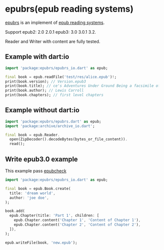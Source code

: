 # epubrs(epub reading systems)

[epubrs](https://github.com/pedia/epubrs) is an implement of [epub reading systems](https://www.w3.org/TR/epub-rs/).

Support epub2: 2.0 2.0.1 epub3: 3.0 3.0.1 3.2.

Reader and Writer with content are fully tested.

## Example with dart:io
```dart
import 'package:epubrs/epubrs_io.dart' as epub;

final book = epub.readFile('test/res/alice.epub')!;
print(book.version); // Version.epub3
print(book.title); // ce's Adventures Under Ground Being a facsimile of the original Ms. book afterwards developed into "Alice's Adventures in Wonderland"
print(book.author); // Lewis Carroll
print(book.chapters); // first level chapters
```

## Example without dart:io
```dart
import 'package:epubrs/epubrs.dart' as epub;
import 'package:archive/archive_io.dart';

final book = epub.Reader.
  open(ZipDecoder().decodeBytes(bytes_or_file_content)).
  read();
```

## Write epub3.0 example

This example pass [epubcheck](https://www.w3.org/publishing/epubcheck/)

```dart
import 'package:epubrs/epubrs_io.dart' as epub;

final book = epub.Book.create(
  title: 'dream world',
  author: 'joe doe',
);

book.add(
  epub.Chapter(title: 'Part 1', children: [
    epub.Chapter.content('Chapter 1', 'Content of Chapter 1'),
    epub.Chapter.content('Chapter 2', 'Content of Chapter 2'),
  ]),
);

epub.writeFile(book, 'new.epub');
```
